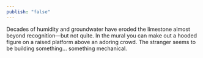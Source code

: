 ```yaml
---
publish: "false"
---
```

Decades of humidity and groundwater have eroded the limestone almost beyond recognition—but not quite. In the mural you can make out a hooded figure on a raised platform above an adoring crowd. The stranger seems to be building something… something mechanical.
